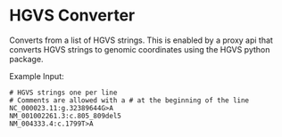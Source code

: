 # HGVS Converter

Converts from a list of HGVS strings. This is enabled by a proxy api that converts HGVS strings to genomic coordinates using the HGVS python package.

Example Input:

```text
# HGVS strings one per line
# Comments are allowed with a # at the beginning of the line
NC_000023.11:g.32389644G>A
NM_001002261.3:c.805_809del5
NM_004333.4:c.1799T>A
```
